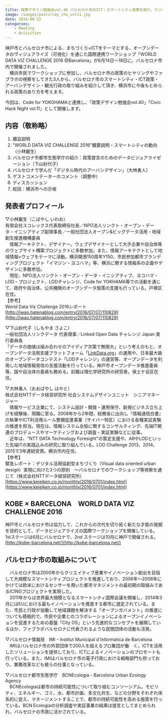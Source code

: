 ```yaml
---
title: 政策デザイン勉強会vol.40 バルセロナ市のICT・スマートシティ政策を知り、デジタル時代のアーバンデザインを考える Code for Yokohama - Civic Hack Night vol.11
image: /images/posts/c4y_chn_vol11.jpg
date: 2016-08-22
categories:
    - Meeting
    - Activities
---
```


 神戸市とバルセロナ市による、まちづくり×ICTをテーマとする、オープンデータのヴィジュアライズ（可視化）を通じた国際連携ワークショップ「WORLD DATA VIZ CHALLENGE 2016 @Barcelona」が6月14日〜18日に、バルセロナ市内で開催されました。  
　横浜市民でワークショップに参加し、バルセロナ市の政策のヒヤリングやファブラボの視察をしてきた3人から、バルセロナ市のスマートシティ・ICT政策・アーバンデザイン・観光行政の取り組みを紹介して頂き、横浜市に今後もとめられる政策のあり方を考えます。  

今回は、Code for YOKOHAMAと連携し、「政策デザイン勉強会vol.40」「Civic Hack Night vol.11」として開催します。

## 内容（敬称略）
1. 趣旨説明
2. "WORLD DATA VIZ CHALLENGE 2016"概要説明・スマートシティの動向（小林巌生）
3. バルセロナ市都市生態学庁の紹介：政策提言のためのデータビジュアライゼーション（下山紗代子）
4. バルセロナで学んだ「デジタル時代のアーバンデザイン」（大林勇人）
5. ゲストコメンテーターのコメント（調整中）
6. ディスカッション
7. 総括：横浜市への示唆

## 発表者プロフィール
▽小林巌生（こばやし いわお）  
有限会社スコレックス代表取締役社長／NPO法人リンクト・オープン・データ・イニシアティブ副理事長／一般社団法人オープン&ビッグデータ活用・地域創生推進機構委員  
　情報アーキテクト、デザイナー。ウェブデザイナーとして大手企業や自治体等のウェブサイト構築プロジェクトに多数参加。また、情報アーキテクトとして地域情報×ウェブをテーマに活動。横浜開港150周年Y150、市民参加都市ブランディングプロジェクト「イマジン・ヨコハマ」等、横浜に関する情報系の企画やデザインに多数参加。  
　現在、NPO法人リンクト・オープン・データ・イニシアティブ、ヨコハマ・LOD・プロジェクト、LODチャレンジ、Code for YOKHAMA等での活動を通じて、政府や自治体、公共機関のオープンデータ施策の支援も行っている。戸塚区在住。  
【参考】  
World Data Viz Challenge 2016レポート  
[http://iwao.hatenablog.com/entry/2016/07/07/110829](http://iwao.hatenablog.com/entry/2016/07/07/110829)  

▽下山紗代子（しもやま さよこ）  
一般社団法人リンクデータ 代表理事／Linked Open Data チャレンジ Japan 実行委員長  
「データの価値は組み合わせのアイディア次第で無限大」という考えのもと、オープンデータ活用支援プラットフォーム「[LinkData.org](http://linkdata.org/)」の運用や、日本最大級のオープンデータコンテスト「LODチャレンジ」の運営等、オープンデータを利用した地域情報発信の支援活動を行っている。神戸市オープンデータ推進委員等、国や自治体の委員も務める。前職は理化学研究所の研究者。保土ケ谷区在住。  

▽大林勇人（おおばやし はやと）  
株式会社NTTデータ経営研究所 社会システムデザインユニット　シニアマネージャー  
　情報サービス企業にて、システム設計・開発・運用保守、新規ビジネス立ち上げを経験後、現職に至る。2008年から2年間、総務省に出向し『情報通信白書』の執筆やICT利活用ルール整備促進事業（サイバー特区）における各種実証実験の推進を担当。現在は、情報システム全般に関するコンサルティング、先端IT関連のプロデュースやマーケティングおよび調査・実証実験などに従事。  
　近年は、"NTT DATA Technology Foresight"の策定支援や、ARやLODといった先端ITの実践込みの研究に取り組んでいる。LOD Challenge 2013、2014、2015で3年連続受賞。横浜市内在住。  
【参考】  
緊急レポート：デジタル活用協創型まちづくり（Visual data oriented urban design）実現に向けた3つの原則　～バルセロナでのワークショップ等視察を通じて（株式会社NTTデータ経営研究所）  
[https://www.keieiken.co.jp/monthly/2016/0701/index.html](https://www.keieiken.co.jp/monthly/2016/0701/index.html)  

## KOBE × BARCELONA　WORLD DATA VIZ CHALLENGE 2016
神戸市とバルセロナ市は協力して、これからの次代を切り拓く新たな才能の発掘を目的として、データビジュアライズの国際ワークショップを開催している。1stステージは6月にバルセロナで、2nd ステージは10月に神戸で開催される。  
[http://kobe-barcelona.net/](http://kobe-barcelona.net/)  

## バルセロナ市の取組みについて
　バルセロナ市は2000年からクリエイティブ産業やイノベーション創出を目指して大規模なスマートシティプロジェクトを推進しており、2006年～2008年にかけては欧米におけるセンサーを用いた都市マネジメントの最初期の取組みであるICINGプロジェクトを実現した。  
　2011年からは世界最大規模となるスマートシティ国際会議を開催し、2014年3月にはEUにおける最もイノベーションを推進する都市に選定されている。また、市民と行政が協働して地域課題を解決する「オープンガバメント」の推進についても積極的で、市民や企業とのコラボレーションによるオープンイノベーションを促進するための基盤「City OS」という先進的なコンセプトを展開しているほか、ファブラボバルセロナに代表されるような民間団体の活動も活発。  
 
▽バルセロナ情報局　IMI - Institut Municipal d´Informatica de Barcelona  
　IMIはバルセロナ市の外郭団体で200人を超えるプロ集団が働　く。ICTを活用したソリューションを提供しており、ICTによるイノベーションのプロモートも行っている。また、IMIはバルセロナ市の電子行政における戦略部門も担っており、業務改革なども彼らの仕事となっている。  
 
▽バルセロナ都市生態学庁　BCNEcologia - Barcelona Urban Ecology Agency  
　BCNEcologiaは都市の持続可能性について取り組むコンソーシアム。モビリティ、エネルギー、ゴミ、水、都市計画、多文化共生、などの分野をそれぞれ体系的に捉え、マネージメントすることで、都市の持続可能性を高める施策を行っている。BCN Ecologiaの分析調査や実証事業の結果は提言としてまとめられれ、バルセロナの市政に活かされている。